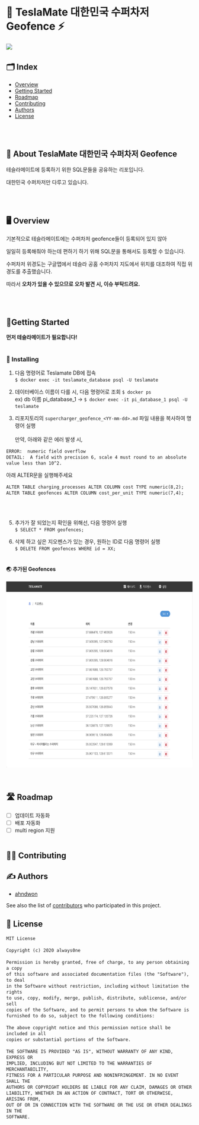 # 🚗 TeslaMate 대한민국 수퍼차저 Geofence ⚡️
<img src="./images/my_baby.PNG" height="400"></img>   
## 🗂 Index
  - [Overview](#overview) 
  - [Getting Started](#getting-started)
  - [Roadmap](#roadmap)
  - [Contributing](#contributing)
  - [Authors](#authors)
  - [License](#license)
<!--  Other options to write Readme
  - [Deployment](#deployment)
  - [Used or Referenced Projects](Used-or-Referenced-Projects)
-->
<br/><br/>

## 📜 About TeslaMate 대한민국 수퍼차저 Geofence
<!--Wirte one paragraph of project description -->  
테슬라메이트에 등록하기 위한 SQL문들을 공유하는 리포입니다.

대한민국 수퍼차저만 다루고 있습니다.
<br/><br/><br/><br/>

## 🖥 Overview
기본적으로 테슬라메이트에는 수퍼차저 geofence들이 등록되어 있지 않아

일일히 등록해줘야 하는데 편하기 하기 위해 SQL문을 통해서도 등록할 수 있습니다.

수퍼차저 위경도는 구글맵에서 테슬라 공홈 수퍼차지 지도에서 위치를 대조하여 직접 위경도를 추출했습니다.

따라서 **오차가 있을 수 있으므로 오차 발견 시, 이슈 부탁드려요.**
<br/><br/><br/><br/>

## 🏃Getting Started
**먼저 테슬라메이트가 필요합니다!**
<br/><br/>

### 🔨 Installing
1. 다음 명령어로 Teslamate DB에 접속  <br/>
`$ docker exec -it teslamate_database psql -U teslamate`

2. 데이터베이스 이름이 다를 시, 다음 명령어로 조회 `$ docker ps` <br/>
 ex) db 이름 pi_database_1 -> `$ docker exec -it pi_database_1 psql -U teslamate `

3. 리포지토리의 `supercharger_geofence_<YY-mm-dd>.md` 파일 내용을 복사하여 명령어 실행
<br/><br/>
만약, 아래와 같은 에러 발생 시, 
```
ERROR:  numeric field overflow
DETAIL:  A field with precision 6, scale 4 must round to an absolute value less than 10^2.
```

아래 ALTER문을 실행해주세요
```
ALTER TABLE charging_processes ALTER COLUMN cost TYPE numeric(8,2);
ALTER TABLE geofences ALTER COLUMN cost_per_unit TYPE numeric(7,4);
```
<br/><br/>

5. 추가가 잘 되었는지 확인을 위해선, 다음 명령어 실행  <br/>
`$ SELECT * FROM geofences;`

6. 삭제 하고 싶은 지오펜스가 있는 경우, 원하는 ID로 다음 명령어 실행  <br/>
`$ DELETE FROM geofences WHERE id = XX;`
 <br/><br/>
 #### 🌏 추가된 Geofences
 <img src="./images/geofences_added.png" height="500"></img>   
 <br/><br/>
 
 
## 🛣 Roadmap
- [ ] 업데이트 자동화
- [ ] 배포 자동화
- [ ] multi region 지원
 <br/><br/>
 
## 👫👫 Contributing
<!-- Write the way to contribute -->

## ✍️ Authors
  - [ahndwon](https://github.com/ahndwon)

See also the list of [contributors](https://github.com/ahndwon/readmeTemplate/contributors)
who participated in this project.
<!--
## Used or Referenced Projects
 - [referenced Project](project link) - **LICENSE** - little-bit introduce
-->

## 🔖 License

```
MIT License

Copyright (c) 2020 always0ne

Permission is hereby granted, free of charge, to any person obtaining a copy
of this software and associated documentation files (the "Software"), to deal
in the Software without restriction, including without limitation the rights
to use, copy, modify, merge, publish, distribute, sublicense, and/or sell
copies of the Software, and to permit persons to whom the Software is
furnished to do so, subject to the following conditions:

The above copyright notice and this permission notice shall be included in all
copies or substantial portions of the Software.

THE SOFTWARE IS PROVIDED "AS IS", WITHOUT WARRANTY OF ANY KIND, EXPRESS OR
IMPLIED, INCLUDING BUT NOT LIMITED TO THE WARRANTIES OF MERCHANTABILITY,
FITNESS FOR A PARTICULAR PURPOSE AND NONINFRINGEMENT. IN NO EVENT SHALL THE
AUTHORS OR COPYRIGHT HOLDERS BE LIABLE FOR ANY CLAIM, DAMAGES OR OTHER
LIABILITY, WHETHER IN AN ACTION OF CONTRACT, TORT OR OTHERWISE, ARISING FROM,
OUT OF OR IN CONNECTION WITH THE SOFTWARE OR THE USE OR OTHER DEALINGS IN THE
SOFTWARE.
```

